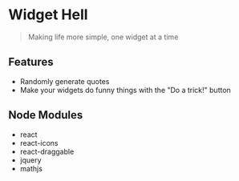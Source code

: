 # Widget Hell
> Making life more simple, one widget at a time

## Features
- Randomly generate quotes
- Make your widgets do funny things with the "Do a trick!" button

## Node Modules
- react
- react-icons
- react-draggable
- jquery
- mathjs